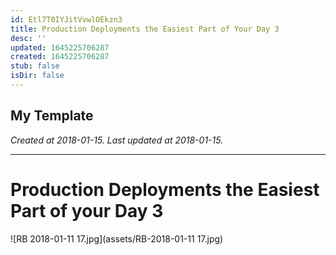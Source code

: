 ```yaml
---
id: Etl7T0IYJitVvwlOEkzn3
title: Production Deployments the Easiest Part of Your Day 3
desc: ''
updated: 1645225706287
created: 1645225706287
stub: false
isDir: false
---
```

My Template
---

_Created at 2018-01-15._
_Last updated at 2018-01-15._




---

# Production Deployments the Easiest Part of your Day 3


![RB 2018-01-11 17.jpg](assets/RB-2018-01-11 17.jpg)

